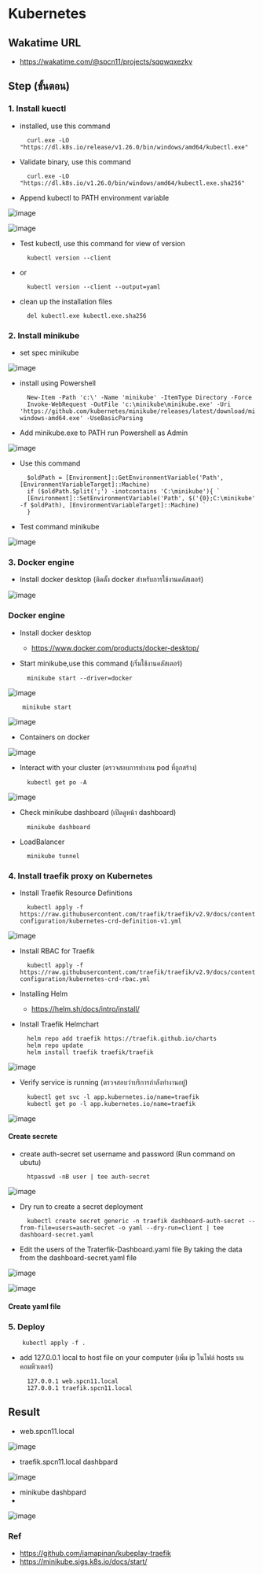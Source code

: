 # Kubernetes
## Wakatime URL
- https://wakatime.com/@spcn11/projects/sqqwqxezkv
## Step (ขั้นตอน)
### 1. Install kuectl

- installed, use this command

        curl.exe -LO        "https://dl.k8s.io/release/v1.26.0/bin/windows/amd64/kubectl.exe"

- Validate binary, use this command

        curl.exe -LO "https://dl.k8s.io/v1.26.0/bin/windows/amd64/kubectl.exe.sha256"

- Append kubectl to PATH environment variable

![image](https://user-images.githubusercontent.com/113360594/226096032-8df36e45-68d9-4c06-bf61-120665ac0c0e.png)
   
![image](https://user-images.githubusercontent.com/113360594/226096046-f35ed8ca-2c4d-496e-a9c5-52048534d199.png)


- Test kubectl, use this command for view of version 

        kubectl version --client
- or

        kubectl version --client --output=yaml

- clean up the installation files

        del kubectl.exe kubectl.exe.sha256

### 2. Install minikube

- set spec minikube

![image](https://user-images.githubusercontent.com/113360594/226096076-a13d1523-7d76-4e84-9e2f-666719868c54.png)

- install using Powershell

        New-Item -Path 'c:\' -Name 'minikube' -ItemType Directory -Force
        Invoke-WebRequest -OutFile 'c:\minikube\minikube.exe' -Uri 'https://github.com/kubernetes/minikube/releases/latest/download/minikube-windows-amd64.exe' -UseBasicParsing

- Add minikube.exe to PATH run Powershell as Admin

![image](https://user-images.githubusercontent.com/113360594/226096086-64f22d57-0133-48cf-92f2-b64dac2670b8.png)

- Use this command

        $oldPath = [Environment]::GetEnvironmentVariable('Path', [EnvironmentVariableTarget]::Machine)
        if ($oldPath.Split(';') -inotcontains 'C:\minikube'){ `
        [Environment]::SetEnvironmentVariable('Path', $('{0};C:\minikube' -f $oldPath), [EnvironmentVariableTarget]::Machine) `
        }

- Test command minikube

![image](https://user-images.githubusercontent.com/113360594/226096102-d5af97ab-0524-42fa-a336-5b3f0a1e4042.png)


### 3. Docker engine

- Install docker desktop (ติดตั้ง docker สำหรับการใช้งานคลัสเตอร์)

![image](https://user-images.githubusercontent.com/113360594/226099435-b6c492ed-58eb-4693-81f3-92d4887a3557.png)

### Docker engine

- Install docker desktop

    - https://www.docker.com/products/docker-desktop/

- Start minikube,use this command (เริ่มใช้งานคลัสเตอร์)

        minikube start --driver=docker

![image](https://user-images.githubusercontent.com/113360594/226121702-acd6ad03-4bb8-4601-9b4c-0d5f9a21e9d4.png)

        minikube start
        
![image](https://user-images.githubusercontent.com/113360594/226128839-604e7ffd-2f34-43b0-8b0d-f622ea53c712.png)

- Containers on docker

![image](https://user-images.githubusercontent.com/113360594/226121735-7ce65e49-1fe8-48df-b812-3caa5c42ac28.png)

- Interact with your cluster (ตรวจสอบการทำงาน pod ที่ถูกสร้าง)

        kubectl get po -A

![image](https://user-images.githubusercontent.com/113360594/226121709-7bf0256d-a003-4441-b0d4-43daec18bb23.png)

- Check minikube dashboard (เปิดดูหน้า dashboard)

        minikube dashboard
        
- LoadBalancer

        minikube tunnel

### 4. Install traefik proxy on Kubernetes

- Install Traefik Resource Definitions

        kubectl apply -f https://raw.githubusercontent.com/traefik/traefik/v2.9/docs/content/reference/dynamic-configuration/kubernetes-crd-definition-v1.yml
        
![image](https://user-images.githubusercontent.com/113360594/226121787-94da0521-dc83-48b9-9568-6a06065674ec.png)

- Install RBAC for Traefik

        kubectl apply -f https://raw.githubusercontent.com/traefik/traefik/v2.9/docs/content/reference/dynamic-configuration/kubernetes-crd-rbac.yml

- Installing Helm

    - https://helm.sh/docs/intro/install/

- Install Traefik Helmchart

        helm repo add traefik https://traefik.github.io/charts 
        helm repo update 
        helm install traefik traefik/traefik 
        
![image](https://user-images.githubusercontent.com/113360594/226121874-2b6a251a-0dbe-4e8e-a5df-eefa2ad10445.png)

- Verify service is running (ตรวจสอบว่าบริการกำลังทำงานอยู่)

        kubectl get svc -l app.kubernetes.io/name=traefik
        kubectl get po -l app.kubernetes.io/name=traefik
        
![image](https://user-images.githubusercontent.com/113360594/226121892-fff8526b-ce6d-47ac-ad18-b1ef68062aa8.png)

#### Create secrete

- create auth-secret set username and password (Run command on ubutu)

        htpasswd -nB user | tee auth-secret

![image](https://user-images.githubusercontent.com/113360594/226128529-83c5971e-a916-4d09-b221-900d64820258.png)

- Dry run to create a secret deployment

        kubectl create secret generic -n traefik dashboard-auth-secret --from-file=users=auth-secret -o yaml --dry-run=client | tee dashboard-secret.yaml
     
- Edit the users of the Traterfik-Dashboard.yaml file By taking the data from the dashboard-secret.yaml file

![image](https://user-images.githubusercontent.com/113360594/226128672-ec7ce05d-2cac-4eb6-ba4c-510c1596a414.png)

![image](https://user-images.githubusercontent.com/113360594/226128739-b8d1dbc3-d177-409d-97d9-0da27b0959e2.png)


#### Create yaml file

### 5. Deploy

        kubectl apply -f . 

- add 127.0.0.1 local to host file on your computer (เพิ่ม ip ในไฟล์ hosts บนคอมพิวเตอร์)

        127.0.0.1 web.spcn11.local
        127.0.0.1 traefik.spcn11.local

## Result 

 - web.spcn11.local 

![image](https://user-images.githubusercontent.com/113360594/226128936-3f387985-84d7-4016-8ec0-9f020ce6bd30.png)

 - traefik.spcn11.local dashbpard
 
![image](https://user-images.githubusercontent.com/113360594/226129002-92060ca1-1f51-49c0-ac04-07142f1d0727.png)

 - minikube dashbpard
 - 
![image](https://user-images.githubusercontent.com/113360594/226128896-5ea3bc03-c721-4e4e-8857-956547391ee3.png)

### Ref

- https://github.com/iamapinan/kubeplay-traefik
- https://minikube.sigs.k8s.io/docs/start/
